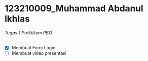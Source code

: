 # 123210009_Muhammad Abdanul Ikhlas

###### Tugas 1 Praktikum PBO 

* [x] Membuat Form Login
* [ ] Membuat video presentasi 
